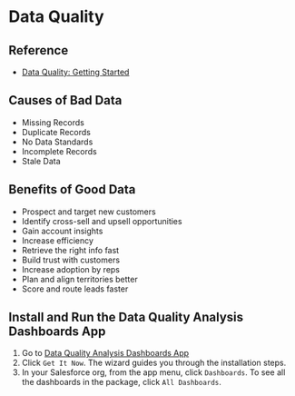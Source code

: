 # Data Quality

## Reference
- [Data Quality: Getting Started](https://trailhead.salesforce.com/trails/getting_started_crm_basics/modules/data_quality/units/data_quality_getting_started)

## Causes of Bad Data
- Missing Records
- Duplicate Records
- No Data Standards
- Incomplete Records
- Stale Data

## Benefits of Good Data
- Prospect and target new customers
- Identify cross-sell and upsell opportunities
- Gain account insights
- Increase efficiency
- Retrieve the right info fast
- Build trust with customers
- Increase adoption by reps
- Plan and align territories better
- Score and route leads faster

## Install and Run the Data Quality Analysis Dashboards App
1. Go to [Data Quality Analysis Dashboards App](https://appexchange.salesforce.com/listingDetail?listingId=a0N300000016cshEAA)
2. Click `Get It Now`. The wizard guides you through the installation steps.
3. In your Salesforce org, from the app menu, click `Dashboards`. To see all the dashboards in the package, click `All Dashboards`.